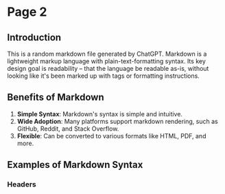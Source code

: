 # Page 2

## Introduction

This is a random markdown file generated by ChatGPT. Markdown is a lightweight markup language with plain-text-formatting syntax. Its key design goal is readability – that the language be readable as-is, without looking like it's been marked up with tags or formatting instructions.

## Benefits of Markdown

1. **Simple Syntax**: Markdown's syntax is simple and intuitive.
2. **Wide Adoption**: Many platforms support markdown rendering, such as GitHub, Reddit, and Stack Overflow.
3. **Flexible**: Can be converted to various formats like HTML, PDF, and more.

## Examples of Markdown Syntax

### Headers

